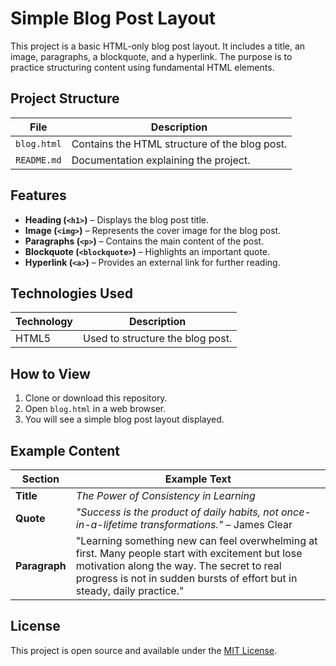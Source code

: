 # Simple Blog Post Layout

This project is a basic HTML-only blog post layout. It includes a title, an image, paragraphs, a blockquote, and a hyperlink. The purpose is to practice structuring content using fundamental HTML elements.

## Project Structure

| File         | Description                                   |
|-------------|-----------------------------------------------|
| `blog.html` | Contains the HTML structure of the blog post. |
| `README.md` | Documentation explaining the project.         |

## Features

- **Heading (`<h1>`)** – Displays the blog post title.
- **Image (`<img>`)** – Represents the cover image for the blog post.
- **Paragraphs (`<p>`)** – Contains the main content of the post.
- **Blockquote (`<blockquote>`)** – Highlights an important quote.
- **Hyperlink (`<a>`)** – Provides an external link for further reading.

## Technologies Used

| Technology | Description                        |
|------------|------------------------------------|
| HTML5       | Used to structure the blog post.  |

## How to View

1. Clone or download this repository.
2. Open `blog.html` in a web browser.
3. You will see a simple blog post layout displayed.

## Example Content

| Section      | Example Text |
|-------------|-------------|
| **Title** | *The Power of Consistency in Learning* |
| **Quote** | *"Success is the product of daily habits, not once-in-a-lifetime transformations."* – James Clear |
| **Paragraph** | "Learning something new can feel overwhelming at first. Many people start with excitement but lose motivation along the way. The secret to real progress is not in sudden bursts of effort but in steady, daily practice." |

## License

This project is open source and available under the [MIT License](LICENSE).
